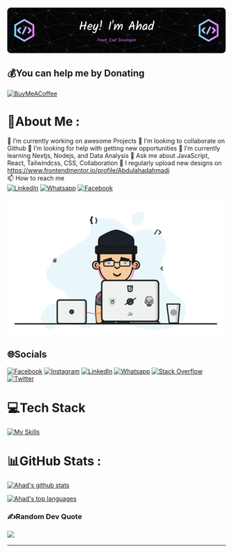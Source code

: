 <!-- ### Hi there I'm Ahad 👋 -->
![Header](https://github.com/Abdulahadahmadi/abdulahadahmadi/blob/3be145681774bbaaa25f504ec3ec259d1c98b309/github-header-image.png)
<!--
**Abdulahadahmadi/abdulahadahmadi** is a ✨ _special_ ✨ repository because its `README.md` (this file) appears on your GitHub profile.



[![GitHub followers](https://img.shields.io/github/followers/abdulahadahmadi.svg?style=social&label=Follow&maxAge=2592000)](https://github.com/abdulahadahmadi?tab=followers)
[![Ask Me Anything !](https://img.shields.io/badge/Ask%20me-anything-1abc9c.svg)](https://GitHub.com/abdulahadahmadi/ama)
[![Open Source? Yes!](https://badgen.net/badge/Open%20Source%20%3F/Yes%21/blue?icon=github)](https://github.com/abdulahadahmadi/badges/)
[![](https://visitcount.itsvg.in/api?id=abdulahadahmadi&icon=5&color=0)](https://visitcount.itsvg.in)

<!-- [![GitHub commits](https://img.shields.io/github/commits-since/Naereen/StrapDown.js/v1.0.0.svg)](https://GitHub.com/abdulahadahmadi/StrapDown.js/commit/) -->
<!-- [![GitHub forks](https://img.shields.io/github/forks/Naereen/StrapDown.js.svg?style=social&label=Fork&maxAge=2592000)](https://GitHub.com/abdulahadahmadi/StrapDown.js/network/) -->
<!-- [![GitHub stars](https://img.shields.io/github/stars/Naereen/StrapDown.js.svg?style=social&label=Star&maxAge=2592000)](https://GitHub.com/Naereen/StrapDown.js/stargazers/) -->
<!-- [![GitHub contributors](https://img.shields.io/github/contributors/Naereen/badges.svg)](https://GitHub.com/Naereen/badges/graphs/contributors/) -->
<!-- [![GitHub issues](https://img.shields.io/github/issues/Naereen/StrapDown.js.svg)](https://GitHub.com/Naereen/StrapDown.js/issues/) -->
<!-- [![GitHub pull-requests](https://img.shields.io/github/issues-pr/Naereen/StrapDown.js.svg)](https://GitHub.com/Naereen/StrapDown.js/pull/)<br /> -->



  ## 💰You can help me by Donating
  [![BuyMeACoffee](https://img.shields.io/badge/Buy%20Me%20a%20Coffee-ffdd00?style=for-the-badge&logo=buy-me-a-coffee&logoColor=black)](https://www.buymeacoffee.com/ahmadi1998) 





# 💫About Me :
🔭 I’m currently working on awesome Projects
👯 I’m looking to collaborate on Github
🤝 I’m looking for help with getting new opportunities
🌱 I’m currently learning Nextjs, Nodejs, and Data Analysis
💬 Ask me about JavaScript, React, Tailwindcss, CSS, Collaboration
📝 I regularly upload new designs on https://www.frontendmentor.io/profile/Abdulahadahmadi<br />
📫 How to reach me <br />
[![LinkedIn](https://img.shields.io/badge/LinkedIn-%230077B5.svg?logo=linkedin&logoColor=white)](https://www.linkedin.com/in/abdul-ahmadi-1a7295175/)
[![Whatsapp](https://img.shields.io/badge/Whatsapp-%231DA1F2.svg?logo=Whatsapp&logoColor=white)](https://chatwith.io/s/629e42909e406)
[![Facebook](https://img.shields.io/badge/Facebook-%231877F2.svg?logo=Facebook&logoColor=white)](https://www.facebook.com/khalid.ahmadi.752861)




![Header](https://github.com/Abdulahadahmadi/abdulahadahmadi/blob/a2e19494df61df13b32d6ed14160f144c318d856/chill%20scene.gif)


## 🌐Socials
[![Facebook](https://img.shields.io/badge/Facebook-%231877F2.svg?logo=Facebook&logoColor=white)](https://www.facebook.com/khalid.ahmadi.752861) 
[![Instagram](https://img.shields.io/badge/Instagram-%23E4405F.svg?logo=Instagram&logoColor=white)](https://www.instagram.com/ab_ahmadi1998/)
[![LinkedIn](https://img.shields.io/badge/LinkedIn-%230077B5.svg?logo=linkedin&logoColor=white)](https://www.linkedin.com/in/abdul-ahmadi-1a7295175/)
[![Whatsapp](https://img.shields.io/badge/Whatsapp-%231DA1F2.svg?logo=Whatsapp&logoColor=white)](https://chatwith.io/s/629e42909e406)
[![Stack Overflow](https://img.shields.io/badge/-Stackoverflow-FE7A16?logo=stack-overflow&logoColor=white)](https://stackoverflow.com/users/13347573/ahad)
[![Twitter](https://img.shields.io/badge/Twitter-%231DA1F2.svg?logo=Twitter&logoColor=white)](https://twitter.com/codeWithAhad) 
 

# 💻Tech Stack
<!-- ![JavaScript](https://img.shields.io/badge/javascript-%23323330.svg?style=for-the-badge&logo=javascript&logoColor=%23F7DF1E) ![TypeScript](https://img.shields.io/badge/typescript-%23007ACC.svg?style=for-the-badge&logo=typescript&logoColor=white) ![Python](https://img.shields.io/badge/python-3670A0?style=for-the-badge&logo=python&logoColor=ffdd54) ![Vercel](https://img.shields.io/badge/vercel-%23000000.svg?style=for-the-badge&logo=vercel&logoColor=white) ![Netlify](https://img.shields.io/badge/netlify-%23000000.svg?style=for-the-badge&logo=netlify&logoColor=#00C7B7) ![React](https://img.shields.io/badge/react-%2320232a.svg?style=for-the-badge&logo=react&logoColor=%2361DAFB) ![Next JS](https://img.shields.io/badge/Next-black?style=for-the-badge&logo=next.js&logoColor=white) ![NodeJS](https://img.shields.io/badge/node.js-6DA55F?style=for-the-badge&logo=node.js&logoColor=white) ![React Native](https://img.shields.io/badge/react_native-%2320232a.svg?style=for-the-badge&logo=react&logoColor=%2361DAFB) ![TailwindCSS](https://img.shields.io/badge/tailwindcss-%2338B2AC.svg?style=for-the-badge&logo=tailwind-css&logoColor=white) ![MySQL](https://img.shields.io/badge/mysql-%2300f.svg?style=for-the-badge&logo=mysql&logoColor=white) ![MongoDB](https://img.shields.io/badge/MongoDB-%234ea94b.svg?style=for-the-badge&logo=mongodb&logoColor=white) 	![Figma](https://img.shields.io/badge/figma-%23F24E1E.svg?style=for-the-badge&logo=figma&logoColor=white)
 -->
[![My Skills](https://skillicons.dev/icons?i=html,css,js,ts,py,tailwindcss,materialui,react,redux,next,nodejs,express,mysql,mongodb,netlify,git,github,vscode,figma)](https://skillicons.dev)



# 📊GitHub Stats :
[![Ahad's github stats](https://github-readme-stats.vercel.app/api?username=abdulahadahmadi&theme=blue-green)](https://github.com/Abdulahadahmadi)

[![Ahad's top languages](https://github-readme-stats.vercel.app/api/top-langs/?username=abdulahadahmadi&theme=blue-green)](https://github.com/Abdulahadahmadi)



### ✍️Random Dev Quote
![](https://quotes-github-readme.vercel.app/api?type=horizontal&theme=merko)

---


  <!-- Proudly created with GPRM ( https://gprm.itsvg.in ) -->
  













